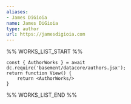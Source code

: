 ```yaml
---
aliases:
- James DiGioia
name: James DiGioia
type: author
url: https://jamesdigioia.com
---
```



%% WORKS_LIST_START %%

```datacorejsx
const { AuthorWorks } = await dc.require('basement/datacore/authors.jsx');
return function View() {
    return <AuthorWorks/>
}
```
%% WORKS_LIST_END %%